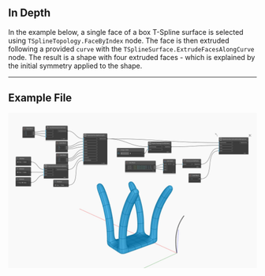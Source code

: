 ## In Depth
In the example below, a single face of a box T-Spline surface is selected using `TSplineTopology.FaceByIndex` node. The face is then extruded following a provided `curve` with the `TSplineSurface.ExtrudeFacesAlongCurve` node. The result is a shape with four extruded faces - which is explained by the initial symmetry applied to the shape. 
___
## Example File

![TSplineSurface.ExtrudeFacesAlongCurve](./Autodesk.DesignScript.Geometry.TSpline.TSplineSurface.ExtrudeFacesAlongCurve_img.jpg)